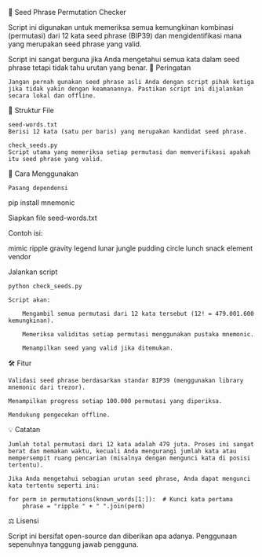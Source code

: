 🔐 Seed Phrase Permutation Checker

Script ini digunakan untuk memeriksa semua kemungkinan kombinasi (permutasi) dari 12 kata seed phrase (BIP39) dan mengidentifikasi mana yang merupakan seed phrase yang valid.

Script ini sangat berguna jika Anda mengetahui semua kata dalam seed phrase tetapi tidak tahu urutan yang benar.
🚨 Peringatan

    Jangan pernah gunakan seed phrase asli Anda dengan script pihak ketiga jika tidak yakin dengan keamanannya. Pastikan script ini dijalankan secara lokal dan offline.

📁 Struktur File

    seed-words.txt
    Berisi 12 kata (satu per baris) yang merupakan kandidat seed phrase.

    check_seeds.py
    Script utama yang memeriksa setiap permutasi dan memverifikasi apakah itu seed phrase yang valid.

🧪 Cara Menggunakan

    Pasang dependensi

pip install mnemonic

Siapkan file seed-words.txt

Contoh isi:

mimic
ripple
gravity
legend
lunar
jungle
pudding
circle
lunch
snack
element
vendor

Jalankan script

    python check_seeds.py

    Script akan:

        Mengambil semua permutasi dari 12 kata tersebut (12! = 479.001.600 kemungkinan).

        Memeriksa validitas setiap permutasi menggunakan pustaka mnemonic.

        Menampilkan seed yang valid jika ditemukan.

🛠️ Fitur

    Validasi seed phrase berdasarkan standar BIP39 (menggunakan library mnemonic dari trezor).

    Menampilkan progress setiap 100.000 permutasi yang diperiksa.

    Mendukung pengecekan offline.

💡 Catatan

    Jumlah total permutasi dari 12 kata adalah 479 juta. Proses ini sangat berat dan memakan waktu, kecuali Anda mengurangi jumlah kata atau mempersempit ruang pencarian (misalnya dengan mengunci kata di posisi tertentu).

    Jika Anda mengetahui sebagian urutan seed phrase, Anda dapat mengunci kata tertentu seperti ini:

    for perm in permutations(known_words[1:]):  # Kunci kata pertama
        phrase = "ripple " + " ".join(perm)

⚖️ Lisensi

Script ini bersifat open-source dan diberikan apa adanya. Penggunaan sepenuhnya tanggung jawab pengguna.
